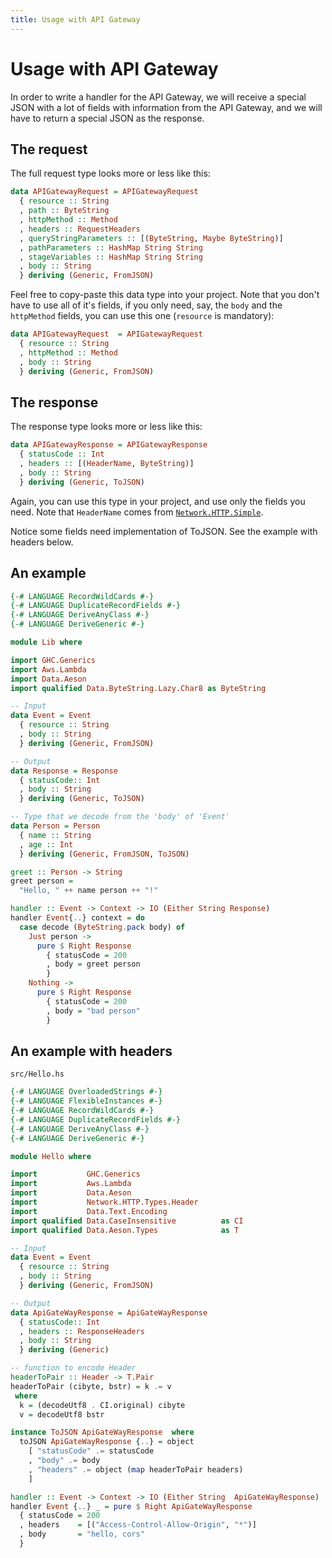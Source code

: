 ```yaml
---
title: Usage with API Gateway
---
```


# Usage with API Gateway

In order to write a handler for the API Gateway, we will receive a special JSON with
a lot of fields with information from the API Gateway, and we will have to return
a special JSON as the response.

## The request

The full request type looks more or less like this:

```haskell
data APIGatewayRequest = APIGatewayRequest
  { resource :: String
  , path :: ByteString
  , httpMethod :: Method
  , headers :: RequestHeaders
  , queryStringParameters :: [(ByteString, Maybe ByteString)]
  , pathParameters :: HashMap String String
  , stageVariables :: HashMap String String
  , body :: String
  } deriving (Generic, FromJSON)
```

Feel free to copy-paste this data type into your project. Note that you don't have to use all of
it's fields, if you only need, say, the `body` and the `httpMethod` fields, you can use this one
(`resource` is mandatory):

```haskell
data APIGatewayRequest	= APIGatewayRequest
  { resource :: String
  , httpMethod :: Method
  , body :: String
  } deriving (Generic, FromJSON)
```

## The response

The response type looks more or less like this:

```haskell
data APIGatewayResponse = APIGatewayResponse
  { statusCode :: Int
  , headers :: [(HeaderName, ByteString)]
  , body :: String
  } deriving (Generic, ToJSON)
```

Again, you can use this type in your project, and use only the fields you need.
Note that `HeaderName` comes from [`Network.HTTP.Simple`](https://hackage.haskell.org/package/http-conduit-2.3.7.1/docs/Network-HTTP-Simple.html#t:Header).

Notice some fields need implementation of ToJSON. See the example with headers below.

## An example

```haskell top
{-# LANGUAGE RecordWildCards #-}
{-# LANGUAGE DuplicateRecordFields #-}
{-# LANGUAGE DeriveAnyClass #-}
{-# LANGUAGE DeriveGeneric #-}

module Lib where

import GHC.Generics
import Aws.Lambda
import Data.Aeson
import qualified Data.ByteString.Lazy.Char8 as ByteString

-- Input
data Event = Event
  { resource :: String
  , body :: String
  } deriving (Generic, FromJSON)

-- Output
data Response = Response
  { statusCode:: Int
  , body :: String
  } deriving (Generic, ToJSON)

-- Type that we decode from the 'body' of 'Event'
data Person = Person
  { name :: String
  , age :: Int
  } deriving (Generic, FromJSON, ToJSON)

greet :: Person -> String
greet person =
  "Hello, " ++ name person ++ "!"

handler :: Event -> Context -> IO (Either String Response)
handler Event{..} context = do
  case decode (ByteString.pack body) of
    Just person ->
      pure $ Right Response
        { statusCode = 200
        , body = greet person
        }
    Nothing ->
      pure $ Right Response
        { statusCode = 200
        , body = "bad person"
        }
```
## An example with headers
```src/Hello.hs```
```haskell
{-# LANGUAGE OverloadedStrings #-}
{-# LANGUAGE FlexibleInstances #-}
{-# LANGUAGE RecordWildCards #-}
{-# LANGUAGE DuplicateRecordFields #-}
{-# LANGUAGE DeriveAnyClass #-}
{-# LANGUAGE DeriveGeneric #-}

module Hello where

import           GHC.Generics
import           Aws.Lambda
import           Data.Aeson
import           Network.HTTP.Types.Header
import           Data.Text.Encoding
import qualified Data.CaseInsensitive          as CI
import qualified Data.Aeson.Types              as T

-- Input
data Event = Event
  { resource :: String
  , body :: String
  } deriving (Generic, FromJSON)

-- Output
data ApiGateWayResponse = ApiGateWayResponse
  { statusCode:: Int
  , headers :: ResponseHeaders
  , body :: String
  } deriving (Generic)

-- function to encode Header
headerToPair :: Header -> T.Pair
headerToPair (cibyte, bstr) = k .= v
 where
  k = (decodeUtf8 . CI.original) cibyte
  v = decodeUtf8 bstr

instance ToJSON ApiGateWayResponse  where
  toJSON ApiGateWayResponse {..} = object
    [ "statusCode" .= statusCode
    , "body" .= body
    , "headers" .= object (map headerToPair headers)
    ]

handler :: Event -> Context -> IO (Either String  ApiGateWayResponse)
handler Event {..} _ = pure $ Right ApiGateWayResponse
  { statusCode = 200
  , headers    = [("Access-Control-Allow-Origin", "*")]
  , body       = "hello, cors"
  }
```